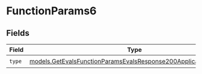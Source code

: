 # FunctionParams6


## Fields

| Field                                                                                                                                      | Type                                                                                                                                       | Required                                                                                                                                   | Description                                                                                                                                |
| ------------------------------------------------------------------------------------------------------------------------------------------ | ------------------------------------------------------------------------------------------------------------------------------------------ | ------------------------------------------------------------------------------------------------------------------------------------------ | ------------------------------------------------------------------------------------------------------------------------------------------ |
| `type`                                                                                                                                     | [models.GetEvalsFunctionParamsEvalsResponse200ApplicationJSONType](../models/getevalsfunctionparamsevalsresponse200applicationjsontype.md) | :heavy_check_mark:                                                                                                                         | N/A                                                                                                                                        |